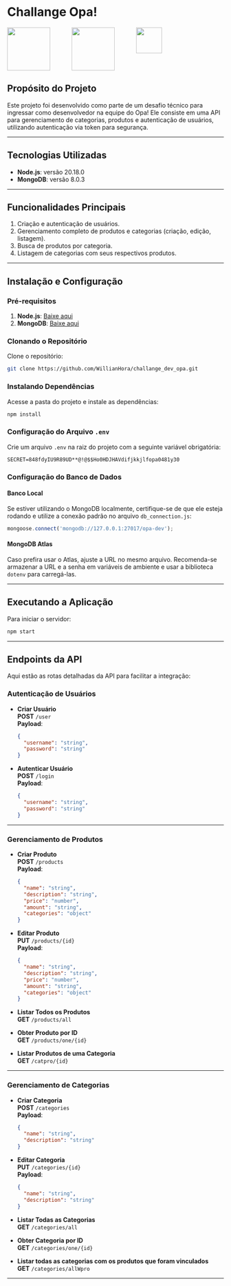 
# Challange Opa!

<div style="display: flex;">
<img style='width:100px; margin-right: 50px' src='https://wiki.ixcsoft.com.br/logo/logo_ixc_opasuite_cor.png'>
<img style='width:100px; margin-right: 50px;' src='https://upload.wikimedia.org/wikipedia/commons/thumb/d/d9/Node.js_logo.svg/800px-Node.js_logo.svg.png'>
<img style='width:60px;' src='https://boaglio.com/wp-content/uploads/2015/05/mongodb.png'>
</div>

## Propósito do Projeto

Este projeto foi desenvolvido como parte de um desafio técnico para ingressar como desenvolvedor na equipe do Opa! Ele consiste em uma API para gerenciamento de categorias, produtos e autenticação de usuários, utilizando autenticação via token para segurança.

---

## Tecnologias Utilizadas

- **Node.js**: versão 20.18.0  
- **MongoDB**: versão 8.0.3  

---

## Funcionalidades Principais

1. Criação e autenticação de usuários.
2. Gerenciamento completo de produtos e categorias (criação, edição, listagem).
3. Busca de produtos por categoria.
4. Listagem de categorias com seus respectivos produtos.

---

## Instalação e Configuração

### Pré-requisitos
1. **Node.js**: [Baixe aqui](https://nodejs.org/en)
2. **MongoDB**: [Baixe aqui](https://www.mongodb.com/pt-br)

### Clonando o Repositório

Clone o repositório:

```bash
git clone https://github.com/WillianHora/challange_dev_opa.git
```

### Instalando Dependências

Acesse a pasta do projeto e instale as dependências:

```bash
npm install
```

### Configuração do Arquivo `.env`

Crie um arquivo `.env` na raiz do projeto com a seguinte variável obrigatória:

```env
SECRET=848fdyIU9R89UD**@!@$$Ho0HDJHAVdifjkkjlfopa0481y30
```

### Configuração do Banco de Dados

#### Banco Local
Se estiver utilizando o MongoDB localmente, certifique-se de que ele esteja rodando e utilize a conexão padrão no arquivo `db_connection.js`:

```javascript
mongoose.connect('mongodb://127.0.0.1:27017/opa-dev');
```

#### MongoDB Atlas
Caso prefira usar o Atlas, ajuste a URL no mesmo arquivo. Recomenda-se armazenar a URL e a senha em variáveis de ambiente e usar a biblioteca `dotenv` para carregá-las.

---

## Executando a Aplicação

Para iniciar o servidor:

```bash
npm start
```

---

## Endpoints da API

Aqui estão as rotas detalhadas da API para facilitar a integração:

### **Autenticação de Usuários**

- **Criar Usuário**  
  **POST** `/user`  
  **Payload**:  
  ```json
  {
    "username": "string",
    "password": "string"
  }
  ```

- **Autenticar Usuário**  
  **POST** `/login`  
  **Payload**:  
  ```json
  {
    "username": "string",
    "password": "string"
  }
  ```

---

### **Gerenciamento de Produtos**

- **Criar Produto**  
  **POST** `/products`  
  **Payload**:  
  ```json
  {
    "name": "string",
    "description": "string",
    "price": "number",
    "amount": "string",
    "categories": "object"
  }
  ```

- **Editar Produto**  
  **PUT** `/products/{id}`  
  **Payload**:  
  ```json
  {
    "name": "string",
    "description": "string",
    "price": "number",
    "amount": "string",
    "categories": "object"
  }
  ```

- **Listar Todos os Produtos**  
  **GET** `/products/all`

- **Obter Produto por ID**  
  **GET** `/products/one/{id}`

- **Listar Produtos de uma Categoria**  
  **GET** `/catpro/{id}`
---

### **Gerenciamento de Categorias**

- **Criar Categoria**  
  **POST** `/categories`  
  **Payload**:  
  ```json
  {
    "name": "string",
    "description": "string"
  }
  ```

- **Editar Categoria**  
  **PUT** `/categories/{id}`  
  **Payload**:  
  ```json
  {
    "name": "string",
    "description": "string"
  }
  ```

- **Listar Todas as Categorias**  
  **GET** `/categories/all`

- **Obter Categoria por ID**  
  **GET** `/categories/one/{id}`

- **Listar todas as categorias com os produtos que foram vinculados**  
  **GET** `/categories/allWpro`


---
